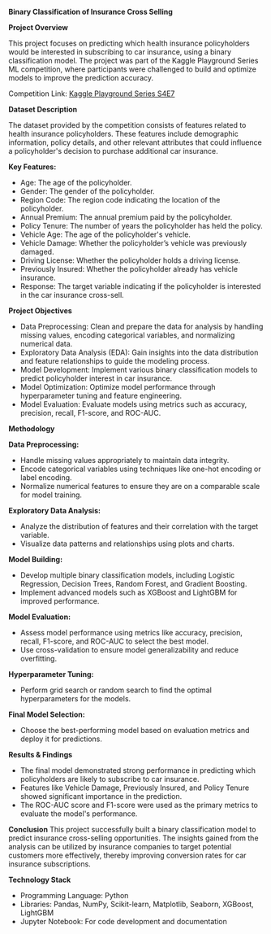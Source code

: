 **Binary Classification of Insurance Cross Selling**

**Project Overview**

This project focuses on predicting which health insurance policyholders would be interested in subscribing to car insurance, using a binary classification model. The project was part of the Kaggle Playground Series ML competition, where participants were challenged to build and optimize models to improve the prediction accuracy.

Competition Link: [Kaggle Playground Series S4E7](https://www.kaggle.com/competitions/playground-series-s4e7/overview)

**Dataset Description**

The dataset provided by the competition consists of features related to health insurance policyholders. These features include demographic information, policy details, and other relevant attributes that could influence a policyholder's decision to purchase additional car insurance.

**Key Features:**

- Age: The age of the policyholder.
- Gender: The gender of the policyholder.
- Region Code: The region code indicating the location of the policyholder.
- Annual Premium: The annual premium paid by the policyholder.
- Policy Tenure: The number of years the policyholder has held the policy.
- Vehicle Age: The age of the policyholder's vehicle.
- Vehicle Damage: Whether the policyholder’s vehicle was previously damaged.
- Driving License: Whether the policyholder holds a driving license.
- Previously Insured: Whether the policyholder already has vehicle insurance.
- Response: The target variable indicating if the policyholder is interested in the car insurance cross-sell.

**Project Objectives**
- Data Preprocessing: Clean and prepare the data for analysis by handling missing values, encoding categorical variables, and normalizing numerical data.
- Exploratory Data Analysis (EDA): Gain insights into the data distribution and feature relationships to guide the modeling process.
- Model Development: Implement various binary classification models to predict policyholder interest in car insurance.
- Model Optimization: Optimize model performance through hyperparameter tuning and feature engineering.
- Model Evaluation: Evaluate models using metrics such as accuracy, precision, recall, F1-score, and ROC-AUC.

**Methodology**

**Data Preprocessing:**

- Handle missing values appropriately to maintain data integrity.
- Encode categorical variables using techniques like one-hot encoding or label encoding.
- Normalize numerical features to ensure they are on a comparable scale for model training.

**Exploratory Data Analysis:**

- Analyze the distribution of features and their correlation with the target variable.
- Visualize data patterns and relationships using plots and charts.

**Model Building:**

- Develop multiple binary classification models, including Logistic Regression, Decision Trees, Random Forest, and Gradient Boosting.
- Implement advanced models such as XGBoost and LightGBM for improved performance.

**Model Evaluation:**

- Assess model performance using metrics like accuracy, precision, recall, F1-score, and ROC-AUC to select the best model.
- Use cross-validation to ensure model generalizability and reduce overfitting.

**Hyperparameter Tuning:**

- Perform grid search or random search to find the optimal hyperparameters for the models.

**Final Model Selection:**

- Choose the best-performing model based on evaluation metrics and deploy it for predictions.

**Results & Findings**
- The final model demonstrated strong performance in predicting which policyholders are likely to subscribe to car insurance.
- Features like Vehicle Damage, Previously Insured, and Policy Tenure showed significant importance in the prediction.
- The ROC-AUC score and F1-score were used as the primary metrics to evaluate the model's performance.

**Conclusion**
This project successfully built a binary classification model to predict insurance cross-selling opportunities. The insights gained from the analysis can be utilized by insurance companies to target potential customers more effectively, thereby improving conversion rates for car insurance subscriptions.

**Technology Stack**

- Programming Language: Python
- Libraries: Pandas, NumPy, Scikit-learn, Matplotlib, Seaborn, XGBoost, LightGBM
- Jupyter Notebook: For code development and documentation
